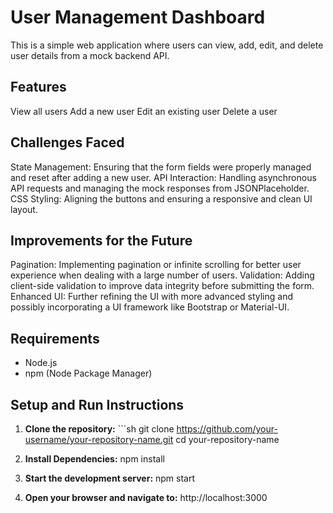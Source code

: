 # User Management Dashboard

This is a simple web application where users can view, add, edit, and delete user details from a mock backend API.

## Features
View all users
Add a new user
Edit an existing user
Delete a user

## Challenges Faced
State Management: Ensuring that the form fields were properly managed and reset after adding a new user.
API Interaction: Handling asynchronous API requests and managing the mock responses from JSONPlaceholder.
CSS Styling: Aligning the buttons and ensuring a responsive and clean UI layout.

## Improvements for the Future
Pagination: Implementing pagination or infinite scrolling for better user experience when dealing with a large number of users.
Validation: Adding client-side validation to improve data integrity before submitting the form.
Enhanced UI: Further refining the UI with more advanced styling and possibly incorporating a UI framework like Bootstrap or Material-UI.


## Requirements

- Node.js
- npm (Node Package Manager)

## Setup and Run Instructions

1. **Clone the repository:**                                                                                                                                            ```sh
   git clone https://github.com/your-username/your-repository-name.git
   cd your-repository-name                                                                          
3. **Install Dependencies:**                                                                        npm install                                                                                           
4. **Start the development server:**                                                                npm start

5. **Open your browser and navigate to:**
    http://localhost:3000






